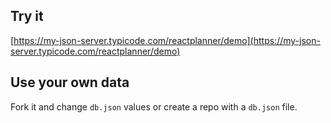 ## Try it

[https://my-json-server.typicode.com/reactplanner/demo](https://my-json-server.typicode.com/reactplanner/demo)

## Use your own data

Fork it and change `db.json` values or create a repo with a `db.json` file.
